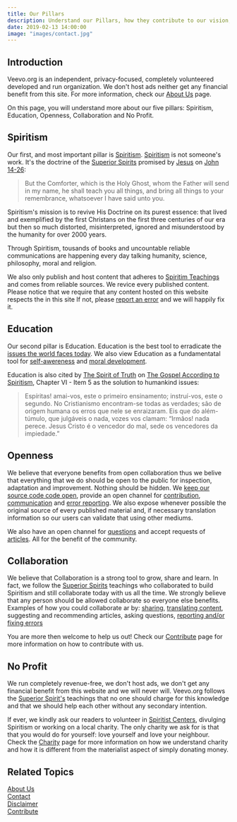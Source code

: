 ```yaml
---
title: Our Pillars
description: Understand our Pillars, how they contribute to our vision, how they orient and prepare us to the future.
date: 2019-02-13 14:00:00
image: "images/contact.jpg"
---
```


## Introduction
Veevo.org is an independent, privacy-focused, completely volunteered developed and run organization. We don't host ads neither get any financial benefit from this site. For more information, check our [About Us](../about-us) page.

On this page, you will understand more about our five pillars: Spiritism, Education, Openness, Collaboration and No Profit.


## Spiritism
Our first, and most important pillar is [Spiritism](/spiritism). [Spiritism](/spiritism) is not someone's work. It's the doctrine of the [Superior Spirits](/about/superior-spirits) promised by [Jesus](/about/jesus) on [John 14-26](/gospel/john/14-26): 

> But the Comforter, which is the Holy Ghost, whom the Father will send in my name, he shall teach you all things, and bring all things to your remembrance, whatsoever I have said unto you.

Spiritism's mission is to revive His Doctrine on its purest essence: that lived and exemplified by the first Christans on the first three centuries of our era but then so much distorted, misinterpreted, ignored and misunderstood by the humanity for over 2000 years.

Through Spiritism, tousands of books and uncountable reliable communications are happening every day talking humanity, science, philosophy, moral and religion.

We also only publish and host content that adheres to [Spiritim Teachings](/spiritism/teachings) and comes from reliable sources. We revice every published content. Please notice that we require that any content hosted on this website respects the in this site If not, please [report an error](/contribute/report-error) and we will happily fix it.

## Education
Our second pillar is Education. Education is the best tool to erradicate the [issues the world faces today](/vices). We also view Education as a fundamentatal tool for [self-awereness](/about/self-awereness) and [moral development](/divine-laws).

Education is also cited by [The Spirit of Truth](/about/spirit-of-truth) on [The Gospel According to Spiritism](/books/gospel-according-spiritism/5-5), Chapter VI - Item 5 as the solution to humankind issues:

> Espíritas! amai-vos, este o primeiro ensinamento; instruí-vos, este o segundo. No Cristianismo encontram-se todas as verdades; são de origem humana os erros que nele se enraizaram. Eis que do além-túmulo, que julgáveis o nada, vozes vos clamam: “Irmãos! nada perece. Jesus Cristo é o vencedor do mal, sede os vencedores da impiedade.”

## Openness
We believe that everyone benefits from open collaboration thus we belive that everything that we do should be open to the public for inspection, adaptation and improvement. Nothing should be hidden. We [keep our source code code open](https://github.com/veevo), provide an open channel for [contribution](/contribute), [communication](/help/contact-us) and [error reporting](/contribute/report-error). We also expose whenever possible the original source of every published material and, if necessary translation information so our users can validate that using other mediums.

We also have an open channel for [questions](/help/contact-us) and accept requests of [articles](/articles). All for the benefit of the community.

## Collaboration
We believe that Collaboration is a strong tool to grow, share and learn. In fact, we follow the [Superior Spirits](/about/superior-spirits) teachings who collaborated to build Spiritism and still collaborate today with us all the time. We strongly believe that any person should be allowed collaborate so everyone else benefits. Examples of how you could collaborate ar by: [sharing](/contribute/share), [translating content](/contribute/translate), suggesting and recommending articles, asking questions, [reporting and/or fixing errors](/contribute/submit-a-fix)

You are more then welcome to help us out! Check our [Contribute](/contribute) page for more information on how to contribute with us.

## No Profit
We run completely revenue-free, we don't host ads, we don't get any financial benefit from this website and we will never will. Veevo.org follows the [Superior Spirit's](/about/superior-spirits) teachings that no one should charge for this knowledge and that we should help each other without any secondary intention.

If ever, we kindly ask our readers to volunteer in [Spiritist Centers](/spiritism/centers), divulging Spiritism or working on a local charity. The only charity we ask for is that that you would do for yourself: love yourself and love your neighbour. Check the [Charity](/virtues/charity) page for more information on how we understand charity and how it is different from the materialist aspect of simply donating money.

## Related Topics
[About Us](/help/about-us)  
[Contact](/help/contact-us)  
[Disclaimer](/help/disclaimer)  
[Contribute](/contribute)  

